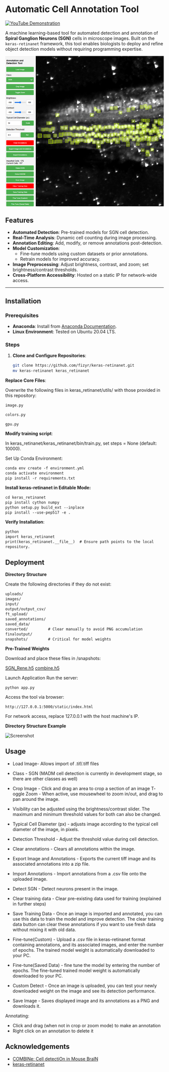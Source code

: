 # Automatic Cell Annotation Tool

[![YouTube Demonstration](https://img.shields.io/badge/YouTube-Demonstration-red)](https://youtu.be/IhLrQrVeXEQ)

A machine learning-based tool for automated detection and annotation of **Spiral Ganglion Neurons (SGN)** cells in microscope images. Built on the `keras-retinanet` framework, this tool enables biologists to deploy and refine object detection models without requiring programming expertise.

![Screenshot](screenshots/image.png)

## Features

- **Automated Detection**: Pre-trained models for SGN cell detection.
- **Real-Time Analysis**: Dynamic cell counting during image processing.
- **Annotation Editing**: Add, modify, or remove annotations post-detection.
- **Model Customization**: 
  - Fine-tune models using custom datasets or prior annotations.
  - Retrain models for improved accuracy.
- **Image Preprocessing**: Adjust brightness, contrast, and zoom; set brightness/contrast thresholds.
- **Cross-Platform Accessibility**: Hosted on a static IP for network-wide access.

---

## Installation

### Prerequisites
- **Anaconda**: Install from [Anaconda Documentation](https://docs.anaconda.com/anaconda/install/index.html).
- **Linux Environment**: Tested on Ubuntu 20.04 LTS.

### Steps

1. **Clone and Configure Repositories**:
   ```bash
   git clone https://github.com/fizyr/keras-retinanet.git
   mv keras-retinanet keras_retinanet
   ```
**Replace Core Files**:

Overwrite the following files in keras_retinanet/utils/ with those provided in this repository:

```
image.py
```
```
colors.py
```
```
gpu.py
```
**Modify training script**:

In keras_retinanet/keras_retinanet/bin/train.py, set steps = None (default: 10000).

Set Up Conda Environment:


```
conda env create -f environment.yml
conda activate environment
pip install -r requirements.txt
```
**Install keras-retinanet in Editable Mode:**


```
cd keras_retinanet
pip install cython numpy
python setup.py build_ext --inplace
pip install --use-pep517 -e .
```

**Verify Installation**:

```
python
import keras_retinanet
print(keras_retinanet.__file__)  # Ensure path points to the local repository.
```

## Deployment
**Directory Structure**

Create the following directories if they do not exist:

```
uploads/
images/
input/
output/output_csv/
ft_upload/
saved_annotations/
saved_data/
converted/         # Clear manually to avoid PNG accumulation
finaloutput/
snapshots/         # Critical for model weights
```

**Pre-Trained Weights**

Download and place these files in /snapshots:

[SGN_Rene.h5](https://drive.google.com/file/d/10JCk6W6pC7nVWfHJ7Ew6xvyWLEeKxbV2/view?usp=sharing)
[combine.h5](https://drive.google.com/file/d/1ADUyTbD1wxKvsMnuvF0YZr5K9Wn5iwk3/view?usp=sharing)

Launch Application
Run the server:

```
python app.py
```
Access the tool via browser:

```
http://127.0.0.1:5000/static/index.html
```
For network access, replace 127.0.0.1 with the host machine's IP.

**Directory Structure Example**

![Screenshot](https://camo.githubusercontent.com/804f51b9960a47677c5fbb0f0a504e35b0f85b6118ac9c7ef096837383f689f4/68747470733a2f2f692e6962622e636f2f33794d66533079462f696d6167652e706e67)

## Usage

- Load Image- Allows import of .tif/.tiff files
- Class - SGN (MADM cell detection is currently in development stage, so there are other classes as well)
- Crop Image - Click and drag an area to crop a section of an image
T- oggle Zoom - When active, use mousewheel to zoom in/out, and drag to pan around the image.
- Visibility can be adjusted using the brightness/contrast slider. The maximum and minimum threshold values for both can also be changed.

- Typical Cell Diameter (px) - adjusts image according to the typical cell diameter of the image, in pixels.
- Detection Threshold - Adjust the threshold value during cell detection.
- Clear annotations - Clears all annotations within the image.
- Export Image and Annotations - Exports the current tiff image and its associated annotations into a zip file.
- Import Annotations - Import annotations from a .csv file onto the uploaded image.
- Detect SGN - Detect neurons present in the image.
- Clear training data - Clear pre-existing data used for training (explained in further steps)
- Save Training Data - Once an image is imported and annotated, you can use this data to train the model and improve detection. The clear training data button can clear these annotations if you want to use fresh data without mixing it with old data.
- Fine-tune(Custom) - Upload a .csv file in keras-retinanet format containing annotations, and its associated images, and enter the number of epochs. The trained model weight is automatically downloaded to your PC.
- Fine-tune(Saved Data) - fine tune the model by entering the number of epochs. The fine-tuned trained model weight is automatically downloaded to your PC.
- Custom Detect - Once an image is uploaded, you can test your newly downloaded weight on the image and see its detection performance.
- Save Image - Saves displayed image and its annotations as a PNG and downloads it.

Annotating:
- Click and drag (when not in crop or zoom mode) to make an annotation
- Right click on an annotation to delete it



## Acknowledgements

 - [COMBINe: Cell detectiOn in Mouse BraIN](https://github.com/yccc12/COMBINe/tree/main)
 - [keras-retinanet](https://github.com/fizyr/keras-retinanet)
